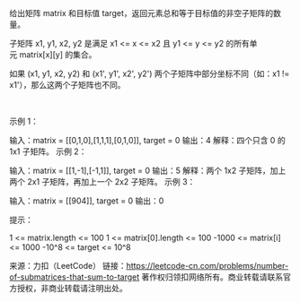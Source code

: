 给出矩阵 matrix 和目标值 target，返回元素总和等于目标值的非空子矩阵的数量。

子矩阵 x1, y1, x2, y2 是满足 x1 <= x <= x2 且 y1 <= y <= y2 的所有单元 matrix[x][y] 的集合。

如果 (x1, y1, x2, y2) 和 (x1', y1', x2', y2') 两个子矩阵中部分坐标不同（如：x1 != x1'），那么这两个子矩阵也不同。

 

示例 1：



输入：matrix = [[0,1,0],[1,1,1],[0,1,0]], target = 0
输出：4
解释：四个只含 0 的 1x1 子矩阵。
示例 2：

输入：matrix = [[1,-1],[-1,1]], target = 0
输出：5
解释：两个 1x2 子矩阵，加上两个 2x1 子矩阵，再加上一个 2x2 子矩阵。
示例 3：

输入：matrix = [[904]], target = 0
输出：0
 

提示：

1 <= matrix.length <= 100
1 <= matrix[0].length <= 100
-1000 <= matrix[i] <= 1000
-10^8 <= target <= 10^8

来源：力扣（LeetCode）
链接：https://leetcode-cn.com/problems/number-of-submatrices-that-sum-to-target
著作权归领扣网络所有。商业转载请联系官方授权，非商业转载请注明出处。